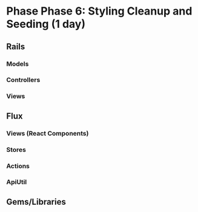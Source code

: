 # Phase Phase 6: Styling Cleanup and Seeding (1 day)

## Rails
### Models


### Controllers


### Views


## Flux
### Views (React Components)


### Stores


### Actions


### ApiUtil


## Gems/Libraries
